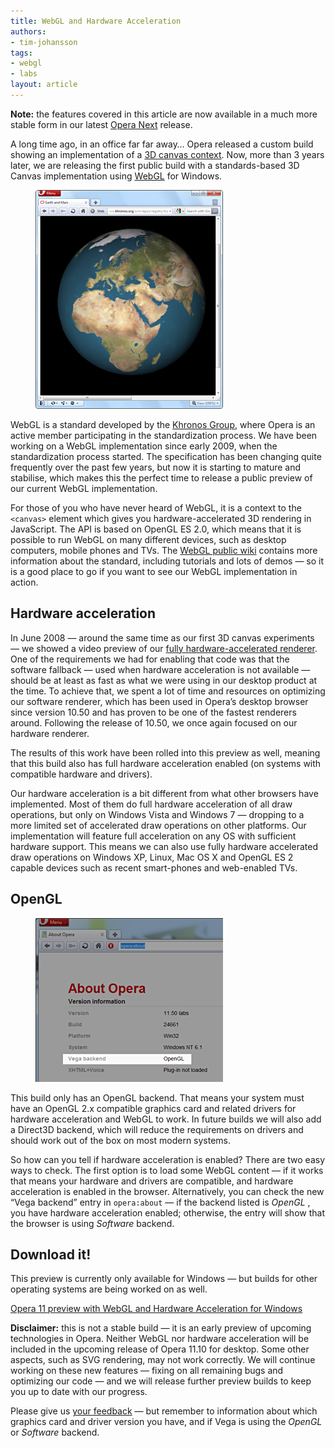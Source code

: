 ```yaml
---
title: WebGL and Hardware Acceleration
authors:
- tim-johansson
tags:
- webgl
- labs
layout: article
---
```


**Note:** the features covered in this article are now available in a much more stable form in our latest [Opera Next][1] release.

[1]: http://www.opera.com/browser/next/

A long time ago, in an office far far away… Opera released a custom build showing an implementation of a [3D canvas context][2]. Now, more than 3 years later, we are releasing the first public build with a standards-based 3D Canvas implementation using [WebGL][3] for Windows.

<figure>
	<img src="/articles/webgl-and-hardware-acceleration/webgl.png" alt="A WebGL demo running in the Opera 11 preview with WebGL and Hardware Acceleration for Windows">
</figure>

[2]: http://my.opera.com/timjoh/blog/2007/11/13/taking-the-canvas-to-another-dimension
[3]: http://www.khronos.org/webgl

WebGL is a standard developed by the [Khronos Group][5], where Opera is an active member participating in the standardization process. We have been working on a WebGL implementation since early 2009, when the standardization process started. The specification has been changing quite frequently over the past few years, but now it is starting to mature and stabilise, which makes this the perfect time to release a public preview of our current WebGL implementation.

[5]: http://www.khronos.org

For those of you who have never heard of WebGL, it is a context to the `<canvas>` element which gives you hardware-accelerated 3D rendering in JavaScript. The API is based on OpenGL ES 2.0, which means that it is possible to run WebGL on many different devices, such as desktop computers, mobile phones and TVs. The [WebGL public wiki][6] contains more information about the standard, including tutorials and lots of demos — so it is a good place to go if you want to see our WebGL implementation in action.

[6]: http://khronos.org/webgl/wiki/Main_Page

## Hardware acceleration

In June 2008 — around the same time as our first 3D canvas experiments — we showed a video preview of our [fully hardware-accelerated renderer][7]. One of the requirements we had for enabling that code was that the software fallback — used when hardware acceleration is not available — should be at least as fast as what we were using in our desktop product at the time. To achieve that, we spent a lot of time and resources on optimizing our software renderer, which has been used in Opera’s desktop browser since version 10.50 and has proven to be one of the fastest renderers around. Following the release of 10.50, we once again focused on our hardware renderer.

[7]: http://my.opera.com/core/blog/2008/06/05/engineering-seminar

The results of this work have been rolled into this preview as well, meaning that this build also has full hardware acceleration enabled (on systems with compatible hardware and drivers).

Our hardware acceleration is a bit different from what other browsers have implemented. Most of them do full hardware acceleration of all draw operations, but only on Windows Vista and Windows 7 — dropping to a more limited set of accelerated draw operations on other platforms. Our implementation will feature full acceleration on any OS with sufficient hardware support. This means we can also use fully hardware accelerated draw operations on Windows XP, Linux, Mac OS X and OpenGL ES 2 capable devices such as recent smart-phones and web-enabled TVs.

## OpenGL

<figure>
	<img src="/articles/webgl-and-hardware-acceleration/opengl.png" alt="opera:about showing the new Vega backend entry">
</figure>

This build only has an OpenGL backend. That means your system must have an OpenGL 2.x compatible graphics card and related drivers for hardware acceleration and WebGL to work. In future builds we will also add a Direct3D backend, which will reduce the requirements on drivers and should work out of the box on most modern systems.

So how can you tell if hardware acceleration is enabled? There are two easy ways to check. The first option is to load some WebGL content — if it works that means your hardware and drivers are compatible, and hardware acceleration is enabled in the browser. Alternatively, you can check the new “Vega backend” entry in `opera:about` — if the backend listed is _OpenGL_ , you have hardware acceleration enabled; otherwise, the entry will show that the browser is using _Software_ backend.

## Download it!

This preview is currently only available for Windows — but builds for other operating systems are being worked on as well.

[Opera 11 preview with WebGL and Hardware Acceleration for Windows][9]

[9]: http://snapshot.opera.com/labs/webgl/Opera_1150_24661_WebGL_en.exe

**Disclaimer:** this is not a stable build — it is an early preview of upcoming technologies in Opera. Neither WebGL nor hardware acceleration will be included in the upcoming release of Opera 11.10 for desktop. Some other aspects, such as SVG rendering, may not work correctly. We will continue working on these new features — fixing on all remaining bugs and optimizing our code — and we will release further preview builds to keep you up to date with our progress.

Please give us [your feedback][10] — but remember to information about which graphics card and driver version you have, and if Vega is using the _OpenGL_ or _Software_ backend.

[10]: http://my.opera.com/core/blog/2011/02/28/webgl-and-hardware-acceleration-2#comments